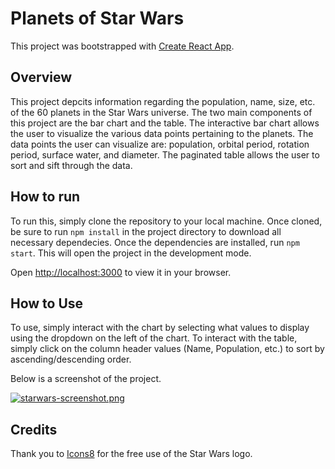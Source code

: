# Planets of Star Wars

This project was bootstrapped with [Create React App](https://github.com/facebook/create-react-app).

## Overview

This project depcits information regarding the population, name, size, etc. of the 60 planets in the Star Wars universe. The two main components of this project are the bar chart and the table. The interactive bar chart allows the user to visualize the various data points pertaining to the planets. The data points the user can visualize are: population, orbital period, rotation period, surface water, and diameter. The paginated table allows the user to sort and sift through the data. 

## How to run

To run this, simply clone the repository to your local machine. Once cloned, be sure to run `npm install` in the project directory to download all necessary dependecies. Once the dependencies are installed, run `npm start`. This will open the project in the development mode.

Open [http://localhost:3000](http://localhost:3000) to view it in your browser.

## How to Use

To use, simply interact with the chart by selecting what values to display using the dropdown on the left of the chart. To interact with the table, simply click on the column header values (Name, Population, etc.) to sort by ascending/descending order. 

Below is a screenshot of the project.

[![starwars-screenshot.png](https://i.postimg.cc/vmtyjs2B/starwars-screenshot.png)](https://postimg.cc/Ty1BLZ6M)

## Credits

Thank you to [Icons8](https://icons8.com/icon/21576/star-wars) for the free use of the Star Wars logo. 